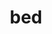---
category: 3-letters
denotation: null
name: bed
reference_link: https://www.etymonline.com/word/bed
root_language: null
root_name: null
title: bed
type: free
word_sums:
- respelling: bed
  sum: 'Bed + '
---
